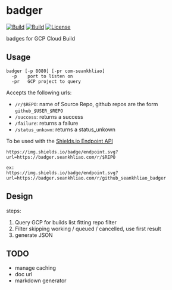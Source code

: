 # badger

[![Build](https://img.shields.io/badge/endpoint.svg?url=https://badger.seankhliao.com/r/github_seankhliao_badger)](https://console.cloud.google.com/cloud-build/builds?project=com-seankhliao&query=source.repo_source.repo_name%20%3D%20%22github_seankhliao_badger%22)
[![Build](https://badger.seankhliao.com/i/github_seankhliao_badger)](https://badger.seankhliao.com/l/github_seankhliao_badger)
[![License](https://img.shields.io/github/license/seankhliao/badger.svg?style=for-the-badge)](LICENSE)

badges for GCP Cloud Build

## Usage

```
badger [-p 8080] [-pr com-seankhliao]
  -p    port to listen on
  -pr   GCP project to query
```

Accepts the following urls:

- `/r/$REPO`: name of Source Repo, github repos are the form `github_$USER_$REPO`
- `/success`: returns a success
- `/failure`: returns a failure
- `/status_unkown`: returns a status_unkown

To be used with the [Shields.io Endpoint API](https://shields.io/endpoint)

```
https://img.shields.io/badge/endpoint.svg?url=https://badger.seankhliao.com/r/$REPO

ex:
https://img.shields.io/badge/endpoint.svg?url=https://badger.seankhliao.com/r/github_seankhliao_badger
```

## Design

steps:

1. Query GCP for builds list fitting repo filter
2. Filter skipping working / queued / cancelled, use first result
3. generate JSON

## TODO

- manage caching
- doc url
- markdown generator
